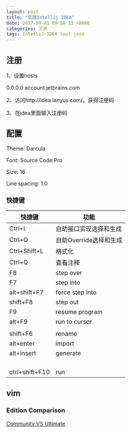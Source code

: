 ```yaml
---
layout: post
title: "实践Intellij IDEA"
date: 2017-09-01 09:58:13 +0800
categories: 工具
tags: IntelliJ-IDEA tool java
---
```




## 注册

1、设置hosts

0.0.0.0 account.jetbrains.com

2、访问http://idea.lanyus.com/，获得注册码

3、在idea里面输入注册码

## 配置

Theme: Darcula

Font: Source Code Pro

Size: 16

Line spacing: 1.0

### 快捷键

| 快捷键            | 功能              |
| -------------- | --------------- |
| Ctrl+I         | 自助接口实现选择和生成     |
| Ctrl+O         | 自助Override选择和生成 |
| Ctrl+Shift+L   | 格式化             |
| Ctrl+Q         | 查看注释            |
| F8             | step over       |
| F7             | step into       |
| alt+shift+F7   | force step into |
| shift+F8       | step out        |
| F9             | resume program  |
| alt+F9         | run to cursor   |
|                |                 |
| shift+F6       | rename          |
| alt+enter      | import          |
| alt+insert     | generate        |
|                |                 |
|                |                 |
|                |                 |
|                |                 |
| ctrl+shift+F10 | run             |

## vim



###  Edition Comparison

[Community VS Ultimate](http://www.jetbrains.com/idea/features/editions_comparison_matrix.html)